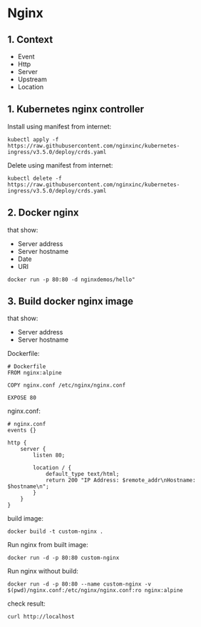 # Nginx
## 1. Context
* Event
* Http
* Server
* Upstream
* Location

## 1. Kubernetes nginx controller
Install using manifest from internet:
```
kubectl apply -f https://raw.githubusercontent.com/nginxinc/kubernetes-ingress/v3.5.0/deploy/crds.yaml
```

Delete using manifest from internet:
```
kubectl delete -f https://raw.githubusercontent.com/nginxinc/kubernetes-ingress/v3.5.0/deploy/crds.yaml
```

## 2. Docker nginx
that show:
* Server address
* Server hostname 
* Date
* URI
```
docker run -p 80:80 -d nginxdemos/hello"
```

## 3. Build docker nginx image
that show:
* Server address
* Server hostname 

Dockerfile:
```
# Dockerfile
FROM nginx:alpine

COPY nginx.conf /etc/nginx/nginx.conf

EXPOSE 80
```

nginx.conf:
```
# nginx.conf
events {}

http {
    server {
        listen 80;

        location / {
            default_type text/html;
            return 200 "IP Address: $remote_addr\nHostname: $hostname\n";
        }
    }
}
```

build image:
```
docker build -t custom-nginx .
```

Run nginx from built image:
```
docker run -d -p 80:80 custom-nginx
```

Run nginx without build:
```
docker run -d -p 80:80 --name custom-nginx -v $(pwd)/nginx.conf:/etc/nginx/nginx.conf:ro nginx:alpine
```

check result:
```
curl http://localhost
```
